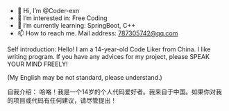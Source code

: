 - 👋 Hi, I’m @Coder-exn
- 👀 I’m interested in: Free Coding
- 🌱 I’m currently learning: SpringBoot, C++
- 📫 How to reach me. Mail address: 787305742@qq.com

Self introduction:
Hello! I am a 14-year-old Code Liker from China.
I like writing program. If you have any advices for my project, please SPEAK YOUR MIND FREELY!

(My English may be not standard, please understand.)

自我介绍：
哈咯！我是一个14岁的个人代码爱好者。我来自于中国。如果你对我的项目或代码有任何建议，请尽管提出！

<!---
Coder-exn/Coder-exn is a ✨ special ✨ repository because its `README.md` (this file) appears on your GitHub profile.
You can click the Preview link to take a look at your changes.
--->

